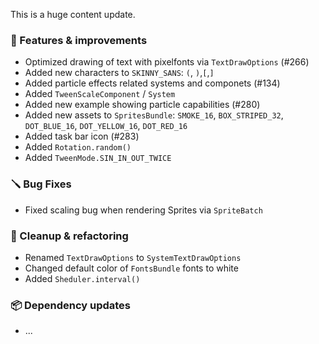 This is a huge content update.

### 🚀 Features & improvements

- Optimized drawing of text with pixelfonts via `TextDrawOptions` (#266)
- Added new characters to `SKINNY_SANS`: `(`, `)`,`[`,`]`
- Added particle effects related systems and componets (#134)
- Added `TweenScaleComponent` / `System`
- Added new example showing particle capabilities (#280)
- Added new assets to `SpritesBundle`: `SMOKE_16`, `BOX_STRIPED_32`, `DOT_BLUE_16`, `DOT_YELLOW_16`, `DOT_RED_16`
- Added task bar icon (#283)
- Added `Rotation.random()`
- Added `TweenMode.SIN_IN_OUT_TWICE`

### 🪛 Bug Fixes

- Fixed scaling bug when rendering Sprites via `SpriteBatch`

### 🧽 Cleanup & refactoring

- Renamed `TextDrawOptions` to `SystemTextDrawOptions`
- Changed default color of `FontsBundle`  fonts to white
- Added `Sheduler.interval()`

### 📦 Dependency updates

- ...